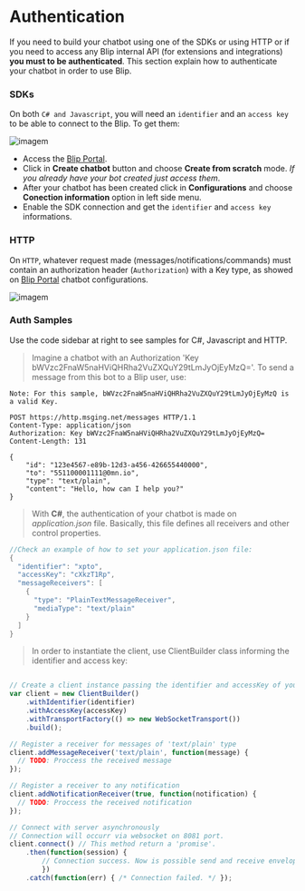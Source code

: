 # Authentication

If you need to build your chatbot using one of the SDKs or using HTTP or if you need to access any Blip internal API (for extensions and integrations) **you must to be authenticated**. This section explain how to authenticate your chatbot in order to use Blip.

### SDKs

On both `C# and Javascript`, you will need an `identifier` and an `access key` to be able to connect to the Blip. To get them:

![imagem](images/csharp1.png)

* Access the [Blip Portal](https://portal.blip.ai).
* Click in **Create chatbot** button and choose **Create from scratch** mode. *If you already have your bot created just access them*.
* After your chatbot has been created click in **Configurations** and choose **Conection information** option in left side menu.
* Enable the SDK connection and get the `identifier` and `access key` informations.

### HTTP

On `HTTP`, whatever request made (messages/notifications/commands) must contain an authorization header (`Authorization`) with a Key type, as showed on [Blip Portal](https://portal.blip.ai/#/application) chatbot configurations.

![imagem](images/http-token.png)

### Auth Samples

<aside class="notice">
Use the code sidebar at right to see samples for C#, Javascript and HTTP.
</aside>

<blockquote class="lang-specific http">
<p>Imagine a chatbot with an Authorization 'Key bWVzc2FnaW5naHViQHRha2VuZXQuY29tLmJyOjEyMzQ='. To send a message from this bot to a Blip user, use:</p>
</blockquote>

```http
Note: For this sample, bWVzc2FnaW5naHViQHRha2VuZXQuY29tLmJyOjEyMzQ is a valid Key.

POST https://http.msging.net/messages HTTP/1.1
Content-Type: application/json
Authorization: Key bWVzc2FnaW5naHViQHRha2VuZXQuY29tLmJyOjEyMzQ=
Content-Length: 131

{
    "id": "123e4567-e89b-12d3-a456-426655440000",
    "to": "551100001111@0mn.io",
    "type": "text/plain",
    "content": "Hello, how can I help you?"
}
```

<blockquote class="lang-specific csharp">
<p>With <b>C#</b>, the authentication of your chatbot is made on <i>application.json</i> file. Basically, this file defines all receivers and other control properties.</p>
</blockquote>

```csharp
//Check an example of how to set your application.json file:
{
  "identifier": "xpto",
  "accessKey": "cXkzT1Rp",
  "messageReceivers": [
    {
      "type": "PlainTextMessageReceiver",
      "mediaType": "text/plain"
    }
  ]
}
```
<blockquote class="lang-specific javascript">
<p>In order to instantiate the client, use ClientBuilder class informing the identifier and access key:</p>
</blockquote>

```javascript

// Create a client instance passing the identifier and accessKey of your chatbot 
var client = new ClientBuilder()
    .withIdentifier(identifier)
    .withAccessKey(accessKey)
    .withTransportFactory(() => new WebSocketTransport())
    .build();

// Register a receiver for messages of 'text/plain' type
client.addMessageReceiver('text/plain', function(message) {
  // TODO: Proccess the received message
});

// Register a receiver to any notification
client.addNotificationReceiver(true, function(notification) {
  // TODO: Proccess the received notification
});

// Connect with server asynchronously
// Connection will occurr via websocket on 8081 port.
client.connect() // This method return a 'promise'.
    .then(function(session) { 
        // Connection success. Now is possible send and receive envelopes from server. */ 
        })  
    .catch(function(err) { /* Connection failed. */ }); 

```